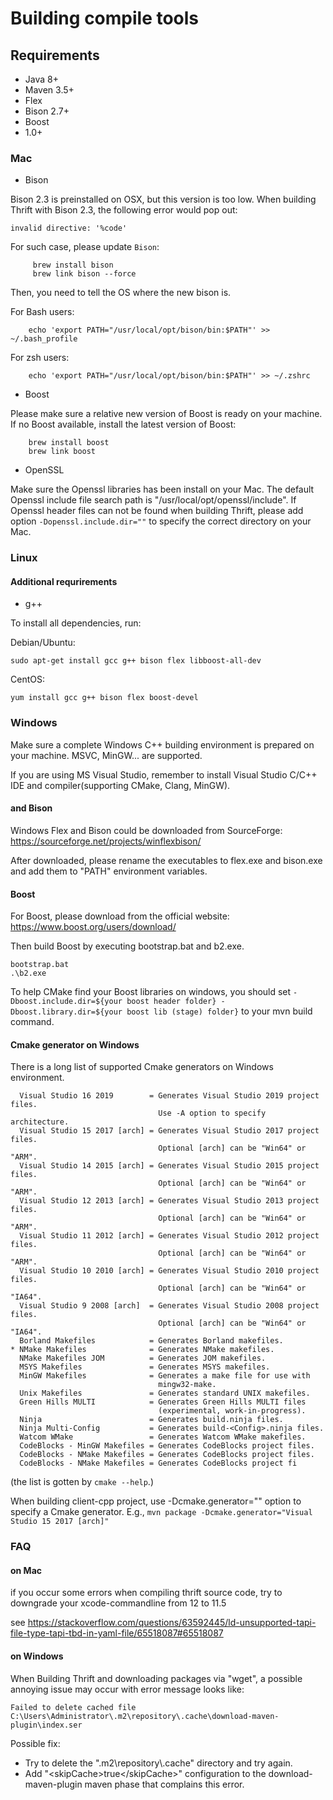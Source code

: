 <!--

    Licensed to the Apache Software Foundation (ASF) under one
    or more contributor license agreements.  See the NOTICE file
    distributed with this work for additional information
    regarding copyright ownership.  The ASF licenses this file
    to you under the Apache License, Version 2.0 (the
    "License"); you may not use this file except in compliance
    with the License.  You may obtain a copy of the License at

        http://www.apache.org/licenses/LICENSE-2.0

    Unless required by applicable law or agreed to in writing,
    software distributed under the License is distributed on an
    "AS IS" BASIS, WITHOUT WARRANTIES OR CONDITIONS OF ANY
    KIND, either express or implied.  See the License for the
    specific language governing permissions and limitations
    under the License.

-->
# Building compile tools


## Requirements
* Java 8+
* Maven 3.5+
* Flex
* Bison 2.7+
* Boost
*  1.0+


### Mac

- Bison

 Bison 2.3 is preinstalled on OSX, but this version is too low.
 When building Thrift with Bison 2.3, the following error would pop out:

 
  ```invalid directive: '%code'```		
		
 For such case, please update `Bison`:		
		
```		
     brew install bison		
     brew link bison --force		
```
		
 Then, you need to tell the OS where the new bison is.		
		
 For Bash users:		
 ```    		
     echo 'export PATH="/usr/local/opt/bison/bin:$PATH"' >> ~/.bash_profile		
 ```
		
 For zsh users:		
 ```    		
     echo 'export PATH="/usr/local/opt/bison/bin:$PATH"' >> ~/.zshrc
 ```

- Boost

Please make sure a relative new version of Boost is ready on your machine.
If no Boost available, install the latest version of Boost:

```
    brew install boost
    brew link boost
```


- OpenSSL

Make sure the Openssl libraries has been install on your Mac.
The default Openssl include file search path is "/usr/local/opt/openssl/include".
If Openssl header files can not be found when building Thrift, please add option 
```-Dopenssl.include.dir=""``` to specify the correct directory on your Mac.

### Linux

#### Additional requrirements

* g++

To install all dependencies, run:

Debian/Ubuntu:

```
sudo apt-get install gcc g++ bison flex libboost-all-dev
```

CentOS:
```
yum install gcc g++ bison flex boost-devel
```

### Windows

Make sure a complete Windows C++ building environment is prepared on your machine. 
MSVC, MinGW... are supported.

If you are using MS Visual Studio, remember to install Visual Studio C/C++ IDE and compiler(supporting CMake, Clang, MinGW).

####  and Bison
Windows Flex and Bison could be downloaded from SourceForge: https://sourceforge.net/projects/winflexbison/

After downloaded, please rename the executables to flex.exe and bison.exe and add them to "PATH" environment variables.

#### Boost
For Boost, please download from the official website: https://www.boost.org/users/download/

Then build Boost by executing bootstrap.bat and b2.exe.
```
bootstrap.bat
.\b2.exe
```

To help CMake find your Boost libraries on windows, you should set `-Dboost.include.dir=${your boost header folder} -Dboost.library.dir=${your boost lib (stage) folder}`
to your mvn build command.

#### Cmake generator on Windows

There is a long list of supported Cmake generators on Windows environment. 


```
  Visual Studio 16 2019        = Generates Visual Studio 2019 project files.
                                 Use -A option to specify architecture.
  Visual Studio 15 2017 [arch] = Generates Visual Studio 2017 project files.
                                 Optional [arch] can be "Win64" or "ARM".
  Visual Studio 14 2015 [arch] = Generates Visual Studio 2015 project files.
                                 Optional [arch] can be "Win64" or "ARM".
  Visual Studio 12 2013 [arch] = Generates Visual Studio 2013 project files.
                                 Optional [arch] can be "Win64" or "ARM".
  Visual Studio 11 2012 [arch] = Generates Visual Studio 2012 project files.
                                 Optional [arch] can be "Win64" or "ARM".
  Visual Studio 10 2010 [arch] = Generates Visual Studio 2010 project files.
                                 Optional [arch] can be "Win64" or "IA64".
  Visual Studio 9 2008 [arch]  = Generates Visual Studio 2008 project files.
                                 Optional [arch] can be "Win64" or "IA64".
  Borland Makefiles            = Generates Borland makefiles.
* NMake Makefiles              = Generates NMake makefiles.
  NMake Makefiles JOM          = Generates JOM makefiles.
  MSYS Makefiles               = Generates MSYS makefiles.
  MinGW Makefiles              = Generates a make file for use with
                                 mingw32-make.
  Unix Makefiles               = Generates standard UNIX makefiles.
  Green Hills MULTI            = Generates Green Hills MULTI files
                                 (experimental, work-in-progress).
  Ninja                        = Generates build.ninja files.
  Ninja Multi-Config           = Generates build-<Config>.ninja files.
  Watcom WMake                 = Generates Watcom WMake makefiles.
  CodeBlocks - MinGW Makefiles = Generates CodeBlocks project files.
  CodeBlocks - NMake Makefiles = Generates CodeBlocks project files.
  CodeBlocks - NMake Makefiles = Generates CodeBlocks project fi

```
(the list is gotten by `cmake --help`.)

When building client-cpp project, use -Dcmake.generator="" option to specify a Cmake generator.
E.g., `mvn package -Dcmake.generator="Visual Studio 15 2017 [arch]"`


### FAQ

#### on Mac

if you occur some errors when compiling thrift source code, try to downgrade your xcode-commandline from 12 to 11.5

see https://stackoverflow.com/questions/63592445/ld-unsupported-tapi-file-type-tapi-tbd-in-yaml-file/65518087#65518087

#### on Windows

When Building Thrift and downloading packages via "wget", a possible annoying issue may occur with
error message looks like:
```
Failed to delete cached file C:\Users\Administrator\.m2\repository\.cache\download-maven-plugin\index.ser
```
Possible fix:
- Try to delete the ".m2\repository\\.cache\" directory and try again.
- Add "\<skipCache>true\</skipCache>" configuration to the download-maven-plugin maven phase that complains this error.
